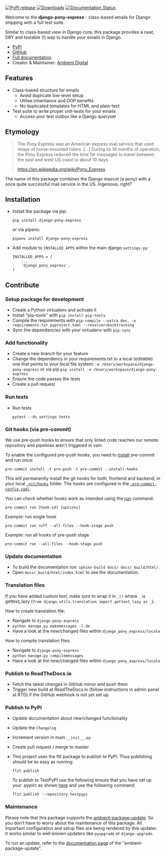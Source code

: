[![PyPI release](https://img.shields.io/pypi/v/django-pony-express.svg)](https://img.shields.io/pypi/v/django-pony-express.svg)
[![Downloads](https://static.pepy.tech/badge/django-pony-express)](https://pepy.tech/project/django-pony-express)
[![Documentation Status](https://readthedocs.org/projects/django-pony-express/badge/?version=latest)](https://django-pony-express.readthedocs.io/en/latest/?badge=latest)

Welcome to the **django-pony-express** - class-based emails for Django shipping with a full test
suite.

Similar to class-based view in Django core, this package provides a neat, DRY and testable (!) way to handle your
emails in Django.

* [PyPI](https://pypi.org/project/django-pony-express/)
* [GitHub](https://github.com/ambient-innovation/django-pony-express)
* [Full documentation](https://django-pony-express.readthedocs.io/en/latest/index.html)
* Creator & Maintainer: [Ambient Digital](https://ambient.digital)

## Features

* Class-based structure for emails
   * Avoid duplicate low-level setup
   * Utilise inheritance and OOP benefits
   * No duplicated templates for HTML and plain-text
* Test suite to write proper unit-tests for your emails
   * Access your test outbox like a Django queryset

## Etymology

> The Pony Express was an American express mail service that used relays of horse-mounted riders. [...] During its
> 18 months of operation, the Pony Express reduced the time for messages to travel between the east and west US
> coast to about 10 days.
>
> https://en.wikipedia.org/wiki/Pony_Express

The name of this package combines the Django mascot (a pony) with a once quite successful mail service in the US.
Ingenious, right?

## Installation


- Install the package via pip:

  `pip install django-pony-express`

  or via pipenv:

  `pipenv install django-pony-express`

- Add module to `INSTALLED_APPS` within the main django `settings.py`:

    ````
    INSTALLED_APPS = (
        ...
        'django_pony_express',
    )
     ````


## Contribute

### Setup package for development

- Create a Python virtualenv and activate it
- Install "pip-tools" with `pip install pip-tools`
- Compile the requirements with `pip-compile --extra dev, -o requirements.txt pyproject.toml --resolver=backtracking`
- Sync the dependencies with your virtualenv with `pip-sync`

### Add functionality

- Create a new branch for your feature
- Change the dependency in your requirements.txt to a local (editable) one that points to your local file system:
  `-e /Users/workspace/django-pony-express` or via pip  `pip install -e /Users/workspace/django-pony-express`
- Ensure the code passes the tests
- Create a pull request

### Run tests

- Run tests
  ````
  pytest --ds settings tests
  ````

### Git hooks (via pre-commit)

We use pre-push hooks to ensure that only linted code reaches our remote repository and pipelines aren't triggered in
vain.

To enable the configured pre-push hooks, you need to [install](https://pre-commit.com/) pre-commit and run once:

    pre-commit install -t pre-push -t pre-commit --install-hooks

This will permanently install the git hooks for both, frontend and backend, in your local
[`.git/hooks`](./.git/hooks) folder.
The hooks are configured in the [`.pre-commit-config.yaml`](templates/.pre-commit-config.yaml.tpl).

You can check whether hooks work as intended using the [run](https://pre-commit.com/#pre-commit-run) command:

    pre-commit run [hook-id] [options]

Example: run single hook

    pre-commit run ruff --all-files --hook-stage push

Example: run all hooks of pre-push stage

    pre-commit run --all-files --hook-stage push

### Update documentation

- To build the documentation run: `sphinx-build docs/ docs/_build/html/`.
- Open `docs/_build/html/index.html` to see the documentation.

### Translation files

If you have added custom text, make sure to wrap it in `_()` where `_` is
gettext_lazy (`from django.utils.translation import gettext_lazy as _`).

How to create translation file:

* Navigate to `django-pony-express`
* `python manage.py makemessages -l de`
* Have a look at the new/changed files within `django_pony_express/locale`

How to compile translation files:

* Navigate to `django-pony-express`
* `python manage.py compilemessages`
* Have a look at the new/changed files within `django_pony_express/locale`

### Publish to ReadTheDocs.io

- Fetch the latest changes in GitHub mirror and push them
- Trigger new build at ReadTheDocs.io (follow instructions in admin panel at RTD) if the GitHub webhook is not yet set
  up.

### Publish to PyPi

- Update documentation about new/changed functionality

- Update the `Changelog`

- Increment version in main `__init__.py`

- Create pull request / merge to master

- This project uses the flit package to publish to PyPI. Thus publishing should be as easy as running:
  ```
  flit publish
  ```

  To publish to TestPyPI use the following ensure that you have set up your .pypirc as
  shown [here](https://flit.readthedocs.io/en/latest/upload.html#using-pypirc) and use the following command:

  ```
  flit publish --repository testpypi
  ```

### Maintenance

Please note that this package supports the [ambient-package-update](https://pypi.org/project/ambient-package-update/).
So you don't have to worry about the maintenance of this package. All important configuration and setup files are
being rendered by this updater. It works similar to well-known updaters like `pyupgrade` or `django-upgrade`.

To run an update, refer to the [documentation page](https://pypi.org/project/ambient-package-update/)
of the "ambient-package-update".
